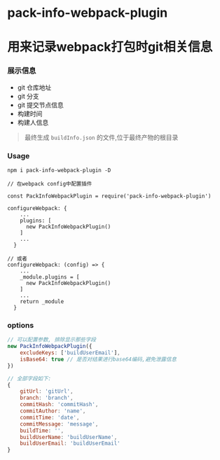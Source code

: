 # pack-info-webpack-plugin
# 用来记录webpack打包时git相关信息

### 展示信息
- git 仓库地址
- git 分支
- git 提交节点信息
- 构建时间
- 构建人信息

> 最终生成 `buildInfo.json` 的文件,位于最终产物的根目录

### Usage
```
npm i pack-info-webpack-plugin -D

// 在webpack config中配置插件

const PackInfoWebpackPlugin = require('pack-info-webpack-plugin')

configureWebpack: {
    ...
    plugins: [
      new PackInfoWebpackPlugin()
    ]
    ...
  }
  
// 或者
configureWebpack: (config) => {
    ...
    _module.plugins = [
      new PackInfoWebpackPlugin()
    ]
    ...
    return _module
  }

```

### options
```javascript
// 可以配置参数, 排除显示那些字段
new PackInfoWebpackPlugin({
    excludeKeys: ['buildUserEmail'],
    isBase64: true // 是否对结果进行base64编码,避免泄露信息
})

// 全部字段如下:
{
    gitUrl: 'gitUrl', 
    branch: 'branch',
    commitHash: 'commitHash',
    commitAuthor: 'name',
    commitTime: 'date',
    commitMessage: 'message',
    buildTime: '',
    buildUserName: 'buildUserName',
    buildUserEmail: 'buildUserEmail'
}

```
